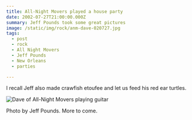 ```yaml
---
title: All-Night Movers played a house party
date: 2002-07-27T21:00:00.000Z
summary: Jeff Pounds took some great pictures
image: /static/img/rock/anm-dave-020727.jpg
tags:
  - post
  - rock
  - All Night Movers
  - Jeff Pounds
  - New Orleans
  - parties

---
```

I recall Jeff also made crawfish etoufee and let us feed his red ear turtles.

![Dave of All-Night Movers playing guitar](/static/img/rock/anm-dave-020727.jpg "Dave of All-Night Movers playing guitar")

Photo by Jeff Pounds. More to come.